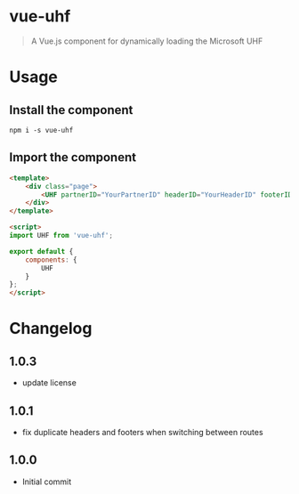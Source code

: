 # vue-uhf
> A Vue.js component for dynamically loading the Microsoft UHF

# Usage
## Install the component

``npm i -s vue-uhf``

## Import the component

```html
<template>
    <div class="page">
        <UHF partnerID="YourPartnerID" headerID="YourHeaderID" footerID="YourFooterID" :cookieCompliance="true" />
    </div>
</template>

<script>
import UHF from 'vue-uhf';

export default {
    components: {
        UHF
    }
};
</script>
```

# Changelog

## 1.0.3
- update license

## 1.0.1
- fix duplicate headers and footers when switching between routes

## 1.0.0
- Initial commit
